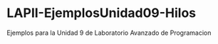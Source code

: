 LAPII-EjemplosUnidad09-Hilos
============================

Ejemplos para la Unidad 9 de Laboratorio Avanzado de Programacion
